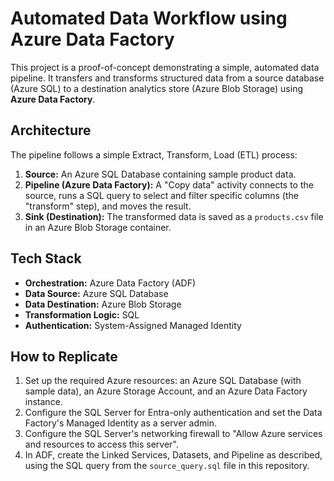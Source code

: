 # Automated Data Workflow using Azure Data Factory

This project is a proof-of-concept demonstrating a simple, automated data pipeline. It transfers and transforms structured data from a source database (Azure SQL) to a destination analytics store (Azure Blob Storage) using **Azure Data Factory**.

## Architecture

The pipeline follows a simple Extract, Transform, Load (ETL) process:



1.  **Source:** An Azure SQL Database containing sample product data.
2.  **Pipeline (Azure Data Factory):** A "Copy data" activity connects to the source, runs a SQL query to select and filter specific columns (the "transform" step), and moves the result.
3.  **Sink (Destination):** The transformed data is saved as a `products.csv` file in an Azure Blob Storage container.

## Tech Stack

- **Orchestration:** Azure Data Factory (ADF)
- **Data Source:** Azure SQL Database
- **Data Destination:** Azure Blob Storage
- **Transformation Logic:** SQL
- **Authentication:** System-Assigned Managed Identity

## How to Replicate

1.  Set up the required Azure resources: an Azure SQL Database (with sample data), an Azure Storage Account, and an Azure Data Factory instance.
2.  Configure the SQL Server for Entra-only authentication and set the Data Factory's Managed Identity as a server admin.
3.  Configure the SQL Server's networking firewall to "Allow Azure services and resources to access this server".
4.  In ADF, create the Linked Services, Datasets, and Pipeline as described, using the SQL query from the `source_query.sql` file in this repository.
